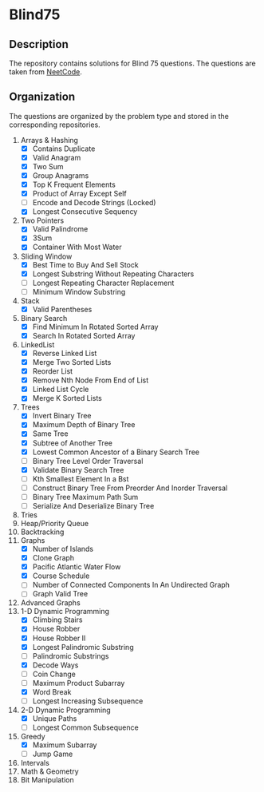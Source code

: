 # Blind75

## Description
The repository contains solutions for Blind 75 questions. The questions are taken from [NeetCode](https://neetcode.io/practice).

## Organization 
The questions are organized by the problem type and stored in the corresponding repositories.

1. Arrays & Hashing
   - [x] Contains Duplicate
   - [x] Valid Anagram
   - [x] Two Sum
   - [x] Group Anagrams
   - [x] Top K Frequent Elements
   - [x] Product of Array Except Self
   - [ ] Encode and Decode Strings (Locked)
   - [x] Longest Consecutive Sequency
2. Two Pointers
   - [x] Valid Palindrome
   - [x] 3Sum
   - [x] Container With Most Water
4. Sliding Window
   - [x] Best Time to Buy And Sell Stock
   - [x] Longest Substring Without Repeating Characters
   - [ ] Longest Repeating Character Replacement
   - [ ] Minimum Window Substring
6. Stack
   - [x] Valid Parentheses
8. Binary Search
   - [x] Find Minimum In Rotated Sorted Array
   - [x] Search In Rotated Sorted Array
10. LinkedList
    - [x] Reverse Linked List
    - [x] Merge Two Sorted Lists
    - [x] Reorder List
    - [x] Remove Nth Node From End of List
    - [x] Linked List Cycle
    - [x] Merge K Sorted Lists
12. Trees
    - [x] Invert Binary Tree
    - [x] Maximum Depth of Binary Tree
    - [x] Same Tree
    - [x] Subtree of Another Tree
    - [x] Lowest Common Ancestor of a Binary Search Tree
    - [ ] Binary Tree Level Order Traversal
    - [x] Validate Binary Search Tree
    - [ ] Kth Smallest Element In a Bst
    - [ ] Construct Binary Tree From Preorder And Inorder Traversal
    - [ ] Binary Tree Maximum Path Sum
    - [ ] Serialize And Deserialize Binary Tree 
14. Tries
15. Heap/Priority Queue
16. Backtracking
17. Graphs
    - [x] Number of Islands
    - [x] Clone Graph
    - [x] Pacific Atlantic Water Flow
    - [x] Course Schedule
    - [ ] Number of Connected Components In An Undirected Graph
    - [ ] Graph Valid Tree 
19. Advanced Graphs
20. 1-D Dynamic Programming
    - [x] Climbing Stairs
    - [x] House Robber
    - [x] House Robber II
    - [x] Longest Palindromic Substring
    - [ ] Palindromic Substrings
    - [x] Decode Ways
    - [ ] Coin Change
    - [ ] Maximum Product Subarray
    - [x] Word Break
    - [ ] Longest Increasing Subsequence 
22. 2-D Dynamic Programming
    - [x] Unique Paths
    - [ ] Longest Common Subsequence
24. Greedy
    - [x] Maximum Subarray
    - [ ] Jump Game 
26. Intervals
27. Math & Geometry
28. Bit Manipulation  
